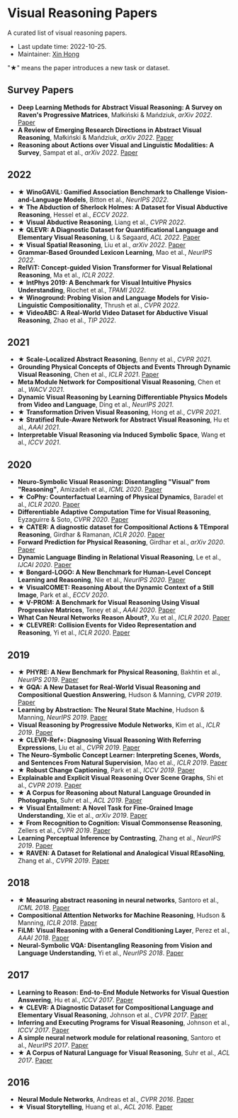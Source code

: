# Visual Reasoning Papers

A curated list of visual reasoning papers.

- Last update time: 2022-10-25.
- Maintainer: [Xin Hong](https://hongxin2019.github.io)


"★" means the paper introduces a new task or dataset.

## Survey Papers

- **Deep Learning Methods for Abstract Visual Reasoning: A Survey on Raven's Progressive Matrices**, Małkiński & Mańdziuk, *arXiv 2022*. [Paper](https://arxiv.org/abs/2201.12382)
- **A Review of Emerging Research Directions in Abstract Visual Reasoning**, Małkiński & Mańdziuk, *arXiv 2022*. [Paper](https://arxiv.org/abs/2202.10284)
- **Reasoning about Actions over Visual and Linguistic Modalities: A Survey**, Sampat et al., *arXiv 2022*. [Paper](https://arxiv.org/abs/2207.07568)


## 2022
- ★ **WinoGAViL: Gamified Association Benchmark to Challenge Vision-and-Language Models**, Bitton et al., *NeurIPS 2022*.
- ★ **The Abduction of Sherlock Holmes: A Dataset for Visual Abductive Reasoning**, Hessel et al., *ECCV 2022*.
- ★ **Visual Abductive Reasoning**, Liang et al., *CVPR 2022*.
- ★ **QLEVR: A Diagnostic Dataset for Quantificational Language and Elementary Visual Reasoning**, Li & Søgaard, *ACL 2022*. [Paper](https://aclanthology.org/2022.findings-naacl.73)
- ★ **Visual Spatial Reasoning**, Liu et al., *arXiv 2022*. [Paper](https://arxiv.org/abs/2205.00363)
- **Grammar-Based Grounded Lexicon Learning**, Mao et al., *NeurIPS 2022*.
- **RelViT: Concept-guided Vision Transformer for Visual Relational Reasoning**, Ma et al., *ICLR 2022*.
- ★ **IntPhys 2019: A Benchmark for Visual Intuitive Physics Understanding**, Riochet et al., *TPAMI 2022*.
- ★ **Winoground: Probing Vision and Language Models for Visio-Linguistic Compositionality**, Thrush et al., *CVPR 2022*.
- ★ **VideoABC: A Real-World Video Dataset for Abductive Visual Reasoning**, Zhao et al., *TIP 2022*.

## 2021
- ★ **Scale-Localized Abstract Reasoning**, Benny et al., *CVPR 2021*.
- **Grounding Physical Concepts of Objects and Events Through Dynamic
Visual Reasoning**, Chen et al., *ICLR 2021*. [Paper](https://openreview.net/forum?id=bhCDO\_cEGCz)
- **Meta Module Network for Compositional Visual Reasoning**, Chen et al., *WACV 2021*.
- **Dynamic Visual Reasoning by Learning Differentiable Physics Models from Video and Language**, Ding et al., *NeurIPS 2021*.
- ★ **Transformation Driven Visual Reasoning**, Hong et al., *CVPR 2021*.
- ★ **Stratified Rule-Aware Network for Abstract Visual Reasoning**, Hu et al., *AAAI 2021*.
- **Interpretable Visual Reasoning via Induced Symbolic Space**, Wang et al., *ICCV 2021*.

## 2020
- **Neuro-Symbolic Visual Reasoning: Disentangling "Visual" from "Reasoning"**, Amizadeh et al., *ICML 2020*. [Paper](http://proceedings.mlr.press/v119/amizadeh20a.html)
- ★ **CoPhy: Counterfactual Learning of Physical Dynamics**, Baradel et al., *ICLR 2020*. [Paper](https://openreview.net/forum?id=SkeyppEFvS)
- **Differentiable Adaptive Computation Time for Visual Reasoning**, Eyzaguirre & Soto, *CVPR 2020*. [Paper](https://doi.org/10.1109/CVPR42600.2020.01283)
- ★ **CATER: A diagnostic dataset for Compositional Actions \& TEmporal
Reasoning**, Girdhar & Ramanan, *ICLR 2020*. [Paper](https://openreview.net/forum?id=HJgzt2VKPB)
- **Forward Prediction for Physical Reasoning**, Girdhar et al., *arXiv 2020*. [Paper](https://arxiv.org/abs/2006.10734)
- **Dynamic Language Binding in Relational Visual Reasoning**, Le et al., *IJCAI 2020*. [Paper](https://doi.org/10.24963/ijcai.2020/114)
- ★ **Bongard-LOGO: A New Benchmark for Human-Level Concept Learning and
Reasoning**, Nie et al., *NeurIPS 2020*. [Paper](https://proceedings.neurips.cc/paper/2020/hash/bf15e9bbff22c7719020f9df4badc20a-Abstract.html)
- ★ **VisualCOMET: Reasoning About the Dynamic Context of a Still Image**, Park et al., *ECCV 2020*.
- ★ **V-PROM: A Benchmark for Visual Reasoning Using Visual Progressive
Matrices**, Teney et al., *AAAI 2020*. [Paper](https://aaai.org/ojs/index.php/AAAI/article/view/6885)
- **What Can Neural Networks Reason About?**, Xu et al., *ICLR 2020*. [Paper](https://openreview.net/forum?id=rJxbJeHFPS)
- ★ **CLEVRER: Collision Events for Video Representation and Reasoning**, Yi et al., *ICLR 2020*. [Paper](https://openreview.net/forum?id=HkxYzANYDB)

## 2019
- ★ **PHYRE: A New Benchmark for Physical Reasoning**, Bakhtin et al., *NeurIPS 2019*. [Paper](https://proceedings.neurips.cc/paper/2019/hash/4191ef5f6c1576762869ac49281130c9-Abstract.html)
- ★ **GQA: A New Dataset for Real-World Visual Reasoning and Compositional
Question Answering**, Hudson & Manning, *CVPR 2019*. [Paper](http://openaccess.thecvf.com/content\_CVPR\_2019/html/Hudson\_GQA\_A\_New\_Dataset\_for\_Real-World\_Visual\_Reasoning\_and\_Compositional\_CVPR\_2019\_paper.html)
- **Learning by Abstraction: The Neural State Machine**, Hudson & Manning, *NeurIPS 2019*. [Paper](https://proceedings.neurips.cc/paper/2019/hash/c20a7ce2a627ba838cfbff082db35197-Abstract.html)
- **Visual Reasoning by Progressive Module Networks**, Kim et al., *ICLR 2019*. [Paper](https://openreview.net/forum?id=B1fpDsAqt7)
- ★ **CLEVR-Ref+: Diagnosing Visual Reasoning With Referring Expressions**, Liu et al., *CVPR 2019*. [Paper](http://openaccess.thecvf.com/content\_CVPR\_2019/html/Liu\_CLEVR-Ref\_Diagnosing\_Visual\_Reasoning\_With\_Referring\_Expressions\_CVPR\_2019\_paper.html)
- **The Neuro-Symbolic Concept Learner: Interpreting Scenes, Words, and
Sentences From Natural Supervision**, Mao et al., *ICLR 2019*. [Paper](https://openreview.net/forum?id=rJgMlhRctm)
- ★ **Robust Change Captioning**, Park et al., *ICCV 2019*. [Paper](https://doi.org/10.1109/ICCV.2019.00472)
- **Explainable and Explicit Visual Reasoning Over Scene Graphs**, Shi et al., *CVPR 2019*. [Paper](http://openaccess.thecvf.com/content\_CVPR\_2019/html/Shi\_Explainable\_and\_Explicit\_Visual\_Reasoning\_Over\_Scene\_Graphs\_CVPR\_2019\_paper.html)
- ★ **A Corpus for Reasoning about Natural Language Grounded in Photographs**, Suhr et al., *ACL 2019*. [Paper](https://aclanthology.org/P19-1644)
- ★ **Visual Entailment: A Novel Task for Fine-Grained Image Understanding**, Xie et al., *arXiv 2019*. [Paper](https://arxiv.org/abs/1901.06706)
- ★ **From Recognition to Cognition: Visual Commonsense Reasoning**, Zellers et al., *CVPR 2019*. [Paper](http://openaccess.thecvf.com/content\_CVPR\_2019/html/Zellers\_From\_Recognition\_to\_Cognition\_Visual\_Commonsense\_Reasoning\_CVPR\_2019\_paper.html)
- **Learning Perceptual Inference by Contrasting**, Zhang et al., *NeurIPS 2019*. [Paper](https://proceedings.neurips.cc/paper/2019/hash/6766aa2750c19aad2fa1b32f36ed4aee-Abstract.html)
- ★ **RAVEN: A Dataset for Relational and Analogical Visual REasoNing**, Zhang et al., *CVPR 2019*. [Paper](http://openaccess.thecvf.com/content\_CVPR\_2019/html/Zhang\_RAVEN\_A\_Dataset\_for\_Relational\_and\_Analogical\_Visual\_REasoNing\_CVPR\_2019\_paper.html)

## 2018
- ★ **Measuring abstract reasoning in neural networks**, Santoro et al., *ICML 2018*. [Paper](http://proceedings.mlr.press/v80/santoro18a.html)
- **Compositional Attention Networks for Machine Reasoning**, Hudson & Manning, *ICLR 2018*. [Paper](https://openreview.net/forum?id=S1Euwz-Rb)
- **FiLM: Visual Reasoning with a General Conditioning Layer**, Perez et al., *AAAI 2018*. [Paper](https://www.aaai.org/ocs/index.php/AAAI/AAAI18/paper/view/16528)
- **Neural-Symbolic VQA: Disentangling Reasoning from Vision and Language
Understanding**, Yi et al., *NeurIPS 2018*. [Paper](https://proceedings.neurips.cc/paper/2018/hash/5e388103a391daabe3de1d76a6739ccd-Abstract.html)

## 2017
- **Learning to Reason: End-to-End Module Networks for Visual Question
Answering**, Hu et al., *ICCV 2017*. [Paper](https://doi.org/10.1109/ICCV.2017.93)
- ★ **CLEVR: A Diagnostic Dataset for Compositional Language and Elementary
Visual Reasoning**, Johnson et al., *CVPR 2017*. [Paper](https://doi.org/10.1109/CVPR.2017.215)
- **Inferring and Executing Programs for Visual Reasoning**, Johnson et al., *ICCV 2017*. [Paper](https://doi.org/10.1109/ICCV.2017.325)
- **A simple neural network module for relational reasoning**, Santoro et al., *NeurIPS 2017*. [Paper](https://proceedings.neurips.cc/paper/2017/hash/e6acf4b0f69f6f6e60e9a815938aa1ff-Abstract.html)
- ★ **A Corpus of Natural Language for Visual Reasoning**, Suhr et al., *ACL 2017*. [Paper](https://aclanthology.org/P17-2034)

## 2016
- **Neural Module Networks**, Andreas et al., *CVPR 2016*. [Paper](https://doi.org/10.1109/CVPR.2016.12)
- ★ **Visual Storytelling**, Huang et al., *ACL 2016*. [Paper](https://aclanthology.org/N16-1147)

<!-- BEGIN ENTRIES -->
<!-- ## Composotional Visual Reasoning

- ★ **CLEVR: A Diagnostic Dataset for Compositional Language and Elementary
Visual Reasoning**, Johnson et al., *CVPR 2017*. [Paper](https://doi.org/10.1109/CVPR.2017.215)
- ★ **GQA: A New Dataset for Real-World Visual Reasoning and Compositional
Question Answering**, Hudson & Manning, *CVPR 2019*. [Paper](http://openaccess.thecvf.com/content\_CVPR\_2019/html/Hudson\_GQA\_A\_New\_Dataset\_for\_Real-World\_Visual\_Reasoning\_and\_Compositional\_CVPR\_2019\_paper.html)

## Commonsense Visual Reasoning

- ★ **From Recognition to Cognition: Visual Commonsense Reasoning**, Zellers et al., *CVPR 2019*. [Paper](http://openaccess.thecvf.com/content\_CVPR\_2019/html/Zellers\_From\_Recognition\_to\_Cognition\_Visual\_Commonsense\_Reasoning\_CVPR\_2019\_paper.html)
- ★ **The Abduction of Sherlock Holmes: A Dataset for Visual Abductive Reasoning**, Hessel et al., *ECCV 2022*.

## Abstract Visual Reasoning

- ★ **RAVEN: A Dataset for Relational and Analogical Visual REasoNing**, Zhang et al., *CVPR 2019*. [Paper](http://openaccess.thecvf.com/content\_CVPR\_2019/html/Zhang\_RAVEN\_A\_Dataset\_for\_Relational\_and\_Analogical\_Visual\_REasoNing\_CVPR\_2019\_paper.html)
- ★ **V-PROM: A Benchmark for Visual Reasoning Using Visual Progressive
Matrices**, Teney et al., *AAAI 2020*. [Paper](https://aaai.org/ojs/index.php/AAAI/article/view/6885)

## Physical Reasoning
- ★ **PHYRE: A New Benchmark for Physical Reasoning**, Bakhtin et al., *NeurIPS 2019*. [Paper](https://proceedings.neurips.cc/paper/2019/hash/4191ef5f6c1576762869ac49281130c9-Abstract.html)
- ★ **IntPhys 2019: A Benchmark for Visual Intuitive Physics Understanding**, Riochet et al., *TPAMI 2022*.
- ★ **CATER: A diagnostic dataset for Compositional Actions \& TEmporal
Reasoning**, Girdhar & Ramanan, *ICLR 2020*. [Paper](https://openreview.net/forum?id=HJgzt2VKPB)

## Transformation Visual Reasoning

- parkRobustChangeCaptioning2019
- ★ **Transformation Driven Visual Reasoning**, Hong et al., *CVPR 2021*.
- liangVisualAbductiveReasoning2022 -->
<!-- END ENTRIES -->